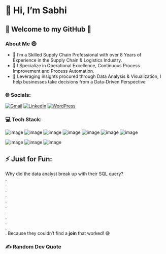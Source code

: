 # 👋 Hi, I’m Sabhi

## 💫 Welcome to my GitHub 💫

### About Me 😄
- 🌱 I’m a Skilled Supply Chain Professional with over 8 Years of Experience in the Supply Chain & Logistics Industry.
- 🎯 I Specialize in Operational Excellence, Continuous Process Improvement and Process Automation.
- 🦾 Leveraging insights procured through Data Analysis & Visualization, I help businesses take decisions from a Data-Driven Perspective       

### 🌐 Socials:
[![Gmail](https://img.shields.io/badge/Gmail-red)](mailto:mohamed.sabhi.n@gmail.com)
[![LinkedIn](https://img.shields.io/badge/LinkedIn-blue)](https://www.linkedin.com/in/m-sabhi-n/)
[![WordPress](https://img.shields.io/badge/WordPress-21759b?style=flat&logo=wordpress&logoColor=white)](https://imsabhi.wordpress.com)


### 💻 Tech Stack:

![image](https://github.com/user-attachments/assets/d93f13cb-7847-46ee-823a-721814fd6029)
![image](https://github.com/user-attachments/assets/4a1b5a1f-6a34-4377-875b-c76e7d199ca9)
![image](https://github.com/user-attachments/assets/104c73eb-d481-4feb-84e1-cfbc4388651b)
![image](https://github.com/user-attachments/assets/ff35e1d1-d9e5-4d37-a4ba-833f7b9d7d1b)
![image](https://github.com/user-attachments/assets/cae20277-09eb-4e1f-bbd4-12d0ca1f07d3)
![image](https://github.com/user-attachments/assets/33c9b2d5-f8ec-4bff-a173-4fbff0b7fc87)
![image](https://github.com/user-attachments/assets/30a07493-a42c-4a6b-9859-a5b91895a546)

![image](https://github.com/user-attachments/assets/e80c1edc-a50c-4dc6-92f1-8bcedffe6076)
![image](https://github.com/user-attachments/assets/c600da13-5dc7-4505-950b-7b8909625f48)
![image](https://github.com/user-attachments/assets/83421ab2-2853-4ed9-a74a-3845f098218f)


## ⚡ Just for Fun:
Why did the data analyst break up with their SQL query?
<br>
.
<br>
.
<br>
.
<br>
.
<br>
.
<br>
.
<br>
.
<br>
.
<br>
.
<br>
.
<br>
.
Because they couldn’t find a **join** that worked! 😅

### ✍️ Random Dev Quote
<!--STARTS_HERE_QUOTE_README-->
<!--ENDS_HERE_QUOTE_README-->

<!---
i-am-sabhi/i-am-sabhi is a ✨ special ✨ repository because its `README.md` (this file) appears on your GitHub profile.
You can click the Preview link to take a look at your changes.
--->

